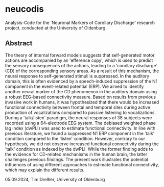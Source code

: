 # neucodis

Analysis-Code for the 'Neuronal Markers of Corollary Discharge' research project, conducted at the University of Oldenburg.

## Abstract

The theory of internal forward models suggests that self-generated motor actions are accompanied by an 'efference copy', which is used to predict the sensory consequences of the actions, leading to a 'corollary discharge' (CD) of the corresponding sensory areas. As a result of this mechanism, the neural response to self-generated stimuli is suppressed. In the auditory domain, this is often evidenced by a speech-induced suppression of the N1 component in the event-related potential (ERP). We aimed to identify another neural marker of the CD phenomenon in the auditory domain using a robust EEG-based connectivity measure. Based on results from previous invasive work in humans, it was hypothesized that there would be increased functional connectivity between frontal and temporal sites during active production of vocalizations compared to passive listening to vocalizations. During a 'talk/listen' paradigm, the neural responses of 38 subjects were recorded using a 64-electrode EEG system. The debiased weighted phase lag index (dwPLI) was used to estimate functional connectivity. In line with previous literature, we found a suppressed N1 ERP component in the ’talk’ condition compared to the ’listen’ condition. However, contrary to our hypothesis, we did not observe increased functional connectivity during the 'talk' condition as indexed by the dwPLI. While the former finding adds to the evidence for CD-related mechanisms in the human brain, the latter challenges previous findings. The present work illustrates the potential influences of using different approaches to estimate functional connectivity, which may explain the different results.

05.09.2024, Tim Dreßler, University of Oldenburg
